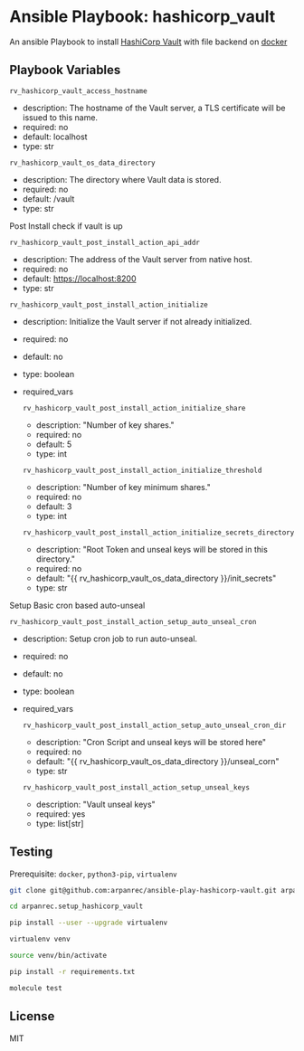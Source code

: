 Ansible Playbook: hashicorp_vault
=================================

An ansible Playbook to install [HashiCorp Vault](https://www.vaultproject.io) with file backend on [docker](https://hub.docker.com/_/vault)

Playbook Variables
------------------

`rv_hashicorp_vault_access_hostname`

* description: The hostname of the Vault server, a TLS certificate will be issued to this name.
* required: no
* default: localhost
* type: str

`rv_hashicorp_vault_os_data_directory`

* description: The directory where Vault data is stored.
* required: no
* default: /vault
* type: str

Post Install check if vault is up

`rv_hashicorp_vault_post_install_action_api_addr`

* description: The address of the Vault server from native host.
* required: no
* default: <https://localhost:8200>
* type: str

`rv_hashicorp_vault_post_install_action_initialize`

* description: Initialize the Vault server if not already initialized.
* required: no
* default: no
* type: boolean
* required_vars

    `rv_hashicorp_vault_post_install_action_initialize_share`

  * description: "Number of key shares."
  * required: no
  * default: 5
  * type: int

   `rv_hashicorp_vault_post_install_action_initialize_threshold`

  * description: "Number of key minimum shares."
  * required: no
  * default: 3
  * type: int

   `rv_hashicorp_vault_post_install_action_initialize_secrets_directory`

  * description: "Root Token and unseal keys will be stored in this directory."
  * required: no
  * default: "{{  rv_hashicorp_vault_os_data_directory  }}/init_secrets"
  * type: str

Setup Basic cron based auto-unseal

`rv_hashicorp_vault_post_install_action_setup_auto_unseal_cron`

* description: Setup cron job to run auto-unseal.
* required: no
* default: no
* type: boolean
* required_vars

    `rv_hashicorp_vault_post_install_action_setup_auto_unseal_cron_dir`

  * description: "Cron Script and unseal keys will be stored here"
  * required: no
  * default: "{{ rv_hashicorp_vault_os_data_directory }}/unseal_corn"
  * type: str
  
   `rv_hashicorp_vault_post_install_action_setup_unseal_keys`
  
  * description: "Vault unseal keys"
  * required: yes
  * type: list[str]

Testing
-------

Prerequisite: `docker`, `python3-pip`, `virtualenv`

```bash
git clone git@github.com:arpanrec/ansible-play-hashicorp-vault.git arpanrec.setup_hashicorp_vault

cd arpanrec.setup_hashicorp_vault

pip install --user --upgrade virtualenv

virtualenv venv

source venv/bin/activate

pip install -r requirements.txt

molecule test
```

License
-------

MIT
